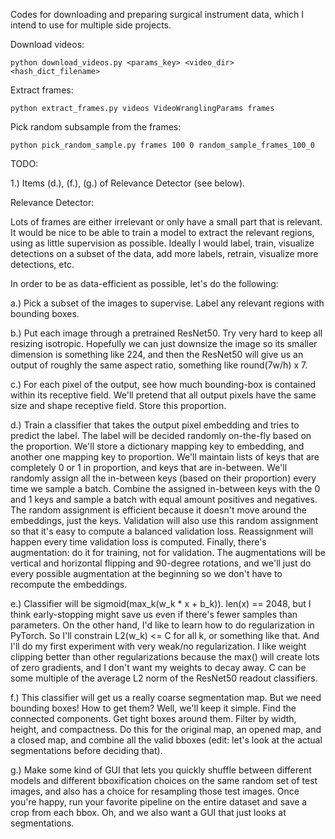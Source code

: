 Codes for downloading and preparing surgical instrument data, which I intend to use for multiple side projects.



Download videos:

    python download_videos.py <params_key> <video_dir> <hash_dict_filename>



Extract frames:

    python extract_frames.py videos VideoWranglingParams frames



Pick random subsample from the frames:

    python pick_random_sample.py frames 100 0 random_sample_frames_100_0



TODO:

1.) Items (d.), (f.), (g.) of Relevance Detector (see below).




Relevance Detector:

Lots of frames are either irrelevant or only have a small part that is relevant. It would be nice to be able to train a model to extract the relevant regions, using as little supervision as possible. Ideally I would label, train, visualize detections on a subset of the data, add more labels, retrain, visualize more detections, etc.

In order to be as data-efficient as possible, let's do the following:

a.) Pick a subset of the images to supervise. Label any relevant regions with bounding boxes.

b.) Put each image through a pretrained ResNet50. Try very hard to keep all resizing isotropic. Hopefully we can just downsize the image so its smaller dimension is something like 224, and then the ResNet50 will give us an output of roughly the same aspect ratio, something like round(7w/h) x 7.

c.) For each pixel of the output, see how much bounding-box is contained within its receptive field. We'll pretend that all output pixels have the same size and shape receptive field. Store this proportion.

d.) Train a classifier that takes the output pixel embedding and tries to predict the label. The label will be decided randomly on-the-fly based on the proportion. We'll store a dictionary mapping key to embedding, and another one mapping key to proportion. We'll maintain lists of keys that are completely 0 or 1 in proportion, and keys that are in-between. We'll randomly assign all the in-between keys (based on their proportion) every time we sample a batch. Combine the assigned in-between keys with the 0 and 1 keys and sample a batch with equal amount positives and negatives. The random assignment is efficient because it doesn't move around the embeddings, just the keys. Validation will also use this random assignment so that it's easy to compute a balanced validation loss. Reassignment will happen every time validation loss is computed. Finally, there's augmentation: do it for training, not for validation. The augmentations will be vertical and horizontal flipping and 90-degree rotations, and we'll just do every possible augmentation at the beginning so we don't have to recompute the embeddings.

e.) Classifier will be sigmoid(max_k(w_k * x + b_k)). len(x) == 2048, but I think early-stopping might save us even if there's fewer samples than parameters. On the other hand, I'd like to learn how to do regularization in PyTorch. So I'll constrain L2(w_k) <= C for all k, or something like that. And I'll do my first experiment with very weak/no regularization. I like weight clipping better than other regularizations because the max() will create lots of zero gradients, and I don't want my weights to decay away. C can be some multiple of the average L2 norm of the ResNet50 readout classifiers.

f.) This classifier will get us a really coarse segmentation map. But we need bounding boxes! How to get them? Well, we'll keep it simple. Find the connected components. Get tight boxes around them. Filter by width, height, and compactness. Do this for the original map, an opened map, and a closed map, and combine all the valid bboxes (edit: let's look at the actual segmentations before deciding that).

g.) Make some kind of GUI that lets you quickly shuffle between different models and different bboxification choices on the same random set of test images, and also has a choice for resampling those test images. Once you're happy, run your favorite pipeline on the entire dataset and save a crop from each bbox. Oh, and we also want a GUI that just looks at segmentations.
